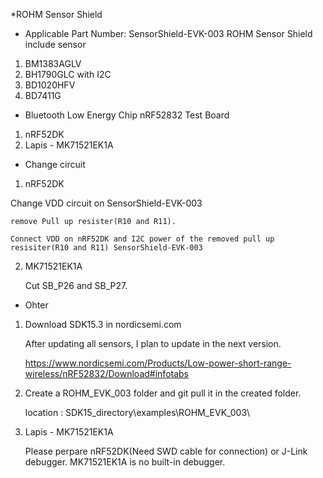 *ROHM Sensor Shield

- Applicable Part Number: SensorShield-EVK-003
    ROHM Sensor Shield include sensor
1. BM1383AGLV
2. BH1790GLC with I2C
3. BD1020HFV
4. BD7411G

- Bluetooth Low Energy Chip
    nRF52832
Test Board
1. nRF52DK
2. Lapis - MK71521EK1A

- Change circuit
1. nRF52DK

Change VDD circuit on SensorShield-EVK-003

    remove Pull up resister(R10 and R11).
    
    Connect VDD on nRF52DK and I2C power of the removed pull up resisiter(R10 and R11) SensorShield-EVK-003

2. MK71521EK1A

    Cut SB_P26 and SB_P27.

- Ohter
1. Download SDK15.3 in nordicsemi.com 

    After updating all sensors, I plan to update in the next version.

    https://www.nordicsemi.com/Products/Low-power-short-range-wireless/nRF52832/Download#infotabs

2. Create a ROHM_EVK_003 folder and git pull it in the created folder.

    location : SDK15_directory\examples\ROHM_EVK_003\

3. Lapis - MK71521EK1A

    Please perpare nRF52DK(Need SWD cable for connection) or J-Link debugger. MK71521EK1A is no built-in debugger.
